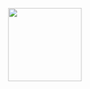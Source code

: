 <a href="https://ci.appveyor.com/project/khapilins/webspider">
<image src="https://ci.appveyor.com/api/projects/status/github/khapilins/webspider" width="150">
</a>
